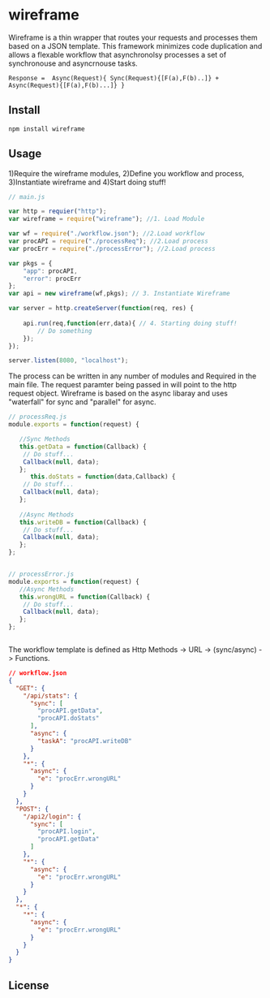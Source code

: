 # wireframe
Wireframe is a thin wrapper that routes your requests and processes them based on a JSON template. This framework minimizes code duplication and allows a flexable workflow that asynchronolsy processes a set of synchronouse and asyncrnouse tasks. 
```
Response =  Async(Request){ Sync(Request){[F(a),F(b)..]} + Async(Request){[F(a),F(b)...]} }
```

## Install
```Shell
npm install wireframe
```

## Usage
1)Require the wireframe modules, 2)Define you workflow and process, 3)Instantiate wireframe and 4)Start doing stuff!

```JavaScript
// main.js

var http = requier("http");
var wireframe = require("wireframe"); //1. Load Module

var wf = require("./workflow.json"); //2.Load workflow
var procAPI = require("./processReq"); //2.Load process
var procErr = require("./processError"); //2.Load process

var pkgs = {           
	"app": procAPI,
	"error": procErr
};
var api = new wireframe(wf,pkgs); // 3. Instantiate Wireframe

var server = http.createServer(function(req, res) {
	
	api.run(req,function(err,data){ // 4. Starting doing stuff!
		// Do something
	});
});

server.listen(8080, "localhost");
```

The process can be written in any number of modules and Required in the main file. The request paramter being passed in will point to the http request object. Wireframe is based on the async libaray and uses "waterfall" for sync and "parallel" for async.

```JavaScript
// processReq.js
module.exports = function(request) {

   //Sync Methods
   this.getData = function(Callback) {
   	// Do stuff... 
   	Callback(null, data);
   };
      this.doStats = function(data,Callback) {
   	// Do stuff... 
   	Callback(null, data);
   };
   
   //Async Methods
   this.writeDB = function(Callback) {
   	// Do stuff... 
   	Callback(null, data);
   };
};
```

```JavaScript

// processError.js
module.exports = function(request) {
   //Async Methods
   this.wrongURL = function(Callback) {
   	// Do stuff... 
   	Callback(null, data);
   };
};



```

The workflow template is defined as Http Methods -> URL -> (sync/async) -> Functions.

```JSON
// workflow.json
{
  "GET": {
    "/api/stats": {
      "sync": [
        "procAPI.getData",
        "procAPI.doStats"
      ],
      "async": {
        "taskA": "procAPI.writeDB"
      }
    },
    "*": {
      "async": {
        "e": "procErr.wrongURL"
      }
    }
  },
  "POST": {
    "/api2/login": {
      "sync": [
        "procAPI.login",
        "procAPI.getData"
      ]
    },
    "*": {
      "async": {
        "e": "procErr.wrongURL"
      }
    }
  },
  "*": {
    "*": {
      "async": {
        "e": "procErr.wrongURL"
      }
    }
  }
}
```



## License

